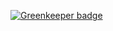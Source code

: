 
[![Greenkeeper badge](https://badges.greenkeeper.io/donejs/create-donejs-app.svg)](https://greenkeeper.io/)
